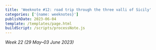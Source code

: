 ```yaml
---
title: 'Weeknote #12: road trip through the three valli of Sicily'
categories: ['{name: weeknotes}']
publishDate: 2023-06-04
template: /templates/page.html
buildScript: /scripts/processNote.js
---
```


_Week 22 (29 May–03 June 2023)_

